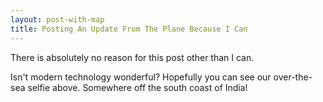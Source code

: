 ```yaml
---
layout: post-with-map
title: Posting An Update From The Plane Because I Can
---
```


<p class="intro"><span class="dropcap">T</span>here is absolutely no reason for this post other than I can.</p>

<p>Isn't modern technology wonderful? Hopefully you can see our over-the-sea selfie above. Somewhere off the south coast of India!</p>